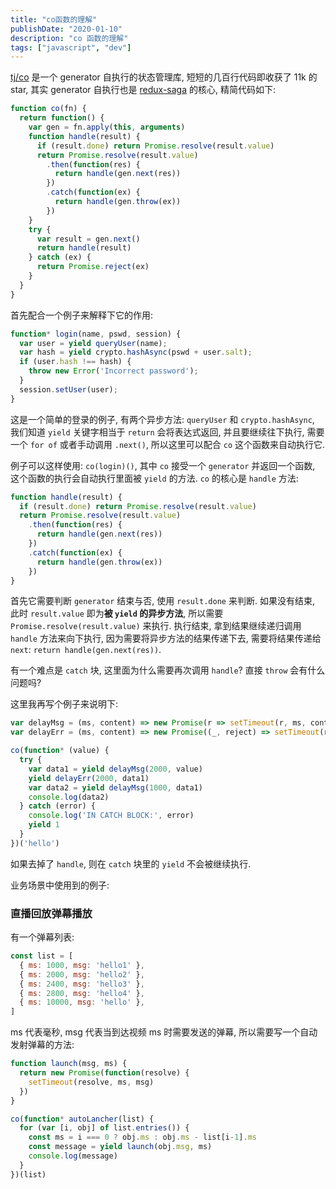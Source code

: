 ```yaml
---
title: "co函数的理解"
publishDate: "2020-01-10"
description: "co 函数的理解"
tags: ["javascript", "dev"]
---
```


[tj/co](https://github.com/tj/co) 是一个 generator 自执行的状态管理库, 短短的几百行代码即收获了 11k 的 star, 其实 generator 自执行也是 [redux-saga](https://github.com/redux-saga/redux-saga/) 的核心, 精简代码如下:

```javascript
function co(fn) {
  return function() {
    var gen = fn.apply(this, arguments)
    function handle(result) {
      if (result.done) return Promise.resolve(result.value)
      return Promise.resolve(result.value)
        .then(function(res) {
          return handle(gen.next(res))
        })
        .catch(function(ex) {
          return handle(gen.throw(ex))
        })
    }
    try {
      var result = gen.next()
      return handle(result)
    } catch (ex) {
      return Promise.reject(ex)
    }
  }
}
```

首先配合一个例子来解释下它的作用:

```javascript
function* login(name, pswd, session) {
  var user = yield queryUser(name);
  var hash = yield crypto.hashAsync(pswd + user.salt);
  if (user.hash !== hash) {
    throw new Error('Incorrect password');
  }
  session.setUser(user);
}
```

这是一个简单的登录的例子, 有两个异步方法: `queryUser` 和 `crypto.hashAsync`, 我们知道 `yield` 关键字相当于 `return` 会将表达式返回, 并且要继续往下执行, 需要一个 `for of` 或者手动调用 `.next()`, 所以这里可以配合 `co` 这个函数来自动执行它.

例子可以这样使用: `co(login)()`, 其中 `co` 接受一个 `generator` 并返回一个函数, 这个函数的执行会自动执行里面被 `yield` 的方法. `co` 的核心是 `handle` 方法:

```javascript
function handle(result) {
  if (result.done) return Promise.resolve(result.value)
  return Promise.resolve(result.value)
    .then(function(res) {
      return handle(gen.next(res))
    })
    .catch(function(ex) {
      return handle(gen.throw(ex))
    })
}
```

首先它需要判断 `generator` 结束与否, 使用 `result.done` 来判断. 如果没有结束, 此时 `result.value` 即为**被 `yield` 的异步方法**, 所以需要 `Promise.resolve(result.value)` 来执行. 执行结束, 拿到结果继续递归调用 `handle` 方法来向下执行, 因为需要将异步方法的结果传递下去, 需要将结果传递给 `next`: `return handle(gen.next(res))`.

有一个难点是 `catch` 块, 这里面为什么需要再次调用 `handle`? 直接 `throw` 会有什么问题吗?

这里我再写个例子来说明下:


```javascript
var delayMsg = (ms, content) => new Promise(r => setTimeout(r, ms, content))
var delayErr = (ms, content) => new Promise((_, reject) => setTimeout(reject, ms, new Error(content)))

co(function* (value) {
  try {
    var data1 = yield delayMsg(2000, value)
    yield delayErr(2000, data1)
    var data2 = yield delayMsg(1000, data1)
    console.log(data2)
  } catch (error) {
    console.log('IN CATCH BLOCK:', error)
    yield 1
  }
})('hello')
```

如果去掉了 `handle`, 则在 `catch` 块里的 `yield` 不会被继续执行.


业务场景中使用到的例子:

### 直播回放弹幕播放

有一个弹幕列表:

```javascript
const list = [
  { ms: 1000, msg: 'hello1' },
  { ms: 2000, msg: 'hello2' },
  { ms: 2400, msg: 'hello3' },
  { ms: 2800, msg: 'hello4' },
  { ms: 10000, msg: 'hello' },
]
```

ms 代表毫秒, msg 代表当到达视频 ms 时需要发送的弹幕, 所以需要写一个自动发射弹幕的方法:

```javascript
function launch(msg, ms) {
  return new Promise(function(resolve) {
    setTimeout(resolve, ms, msg)
  })
}

co(function* autoLancher(list) {
  for (var [i, obj] of list.entries()) {
    const ms = i === 0 ? obj.ms : obj.ms - list[i-1].ms
    const message = yield launch(obj.msg, ms)
    console.log(message)
  }
})(list)
```


